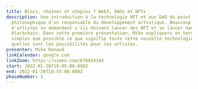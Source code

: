 ```yaml
---
title: Blocs, chaînes et utopies ? Web3, DAOs et NFTs
description: Une introduction à la technologie NFT et aux DAO du point de vue
  philosophique d'un responsable du développement artistique. Beaucoup
  d'artistes se demandent s'ils doivent lancer des NFT et se lancer dans la
  blockchain. Dans cette première présentation, Mike expliquera en termes aussi
  simples que possible ce que signifie toute cette nouvelle technologie et
  quelles sont les possibilités pour les artistes.
presenter: Mike Renaud
linkCalendar: google.com
linkZoom: https://vimeo.com/670924144
start: 2022-01-26T18:05:00.000Z
end: 2022-01-26T18:55:00.000Z
phaseNumber: 1
---
```


